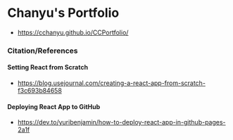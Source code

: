 # Chanyu's Portfolio
- https://cchanyu.github.io/CCPortfolio/


### Citation/References

#### Setting React from Scratch
- https://blog.usejournal.com/creating-a-react-app-from-scratch-f3c693b84658

#### Deploying React App to GitHub
- https://dev.to/yuribenjamin/how-to-deploy-react-app-in-github-pages-2a1f